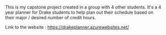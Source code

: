 This is my capstone project created in a group with 4 other students. It's a 4 year planner for Drake students to help plan out their schedule based on their major / desired number of credit hours.

Link to the website : https://drakeplanner.azurewebsites.net/ 
